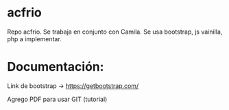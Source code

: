 # acfrio
Repo acfrio. Se trabaja en conjunto con Camila. 
Se usa bootstrap, js vainilla, php a implementar. 
#
#
#
# Documentación: 
Link de bootstrap -> https://getbootstrap.com/

Agrego PDF para usar GIT (tutorial) 
